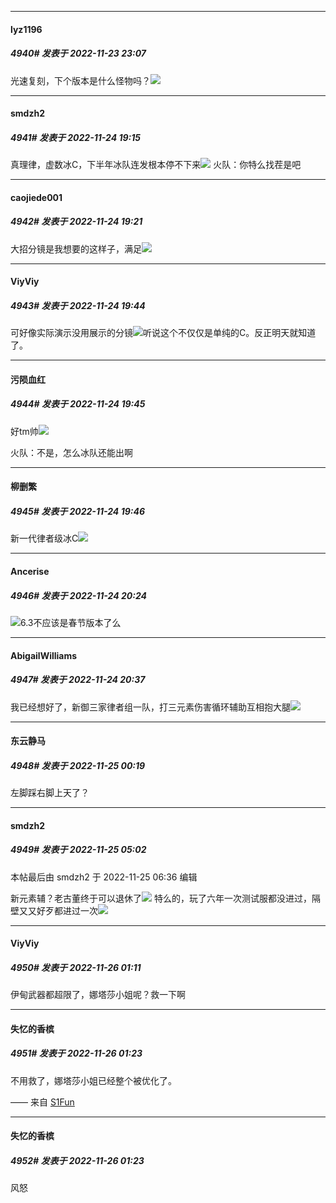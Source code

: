 

*****

####  lyz1196  
##### 4940#       发表于 2022-11-23 23:07

光速复刻，下个版本是什么怪物吗？<img src="https://static.saraba1st.com/image/smiley/face2017/112.png" referrerpolicy="no-referrer">



*****

####  smdzh2  
##### 4941#       发表于 2022-11-24 19:15

真理律，虚数冰C，下半年冰队连发根本停不下来<img src="https://static.saraba1st.com/image/smiley/face2017/067.png" referrerpolicy="no-referrer">
火队：你特么找茬是吧



*****

####  caojiede001  
##### 4942#       发表于 2022-11-24 19:21

大招分镜是我想要的这样子，满足<img src="https://static.saraba1st.com/image/smiley/face2017/067.png" referrerpolicy="no-referrer">



*****

####  ViyViy  
##### 4943#       发表于 2022-11-24 19:44

可好像实际演示没用展示的分镜<img src="https://static.saraba1st.com/image/smiley/face2017/068.png" referrerpolicy="no-referrer">听说这个不仅仅是单纯的C。反正明天就知道了。

*****

####  污陨血红  
##### 4944#       发表于 2022-11-24 19:45

好tm帅<img src="https://static.saraba1st.com/image/smiley/face2017/067.png" referrerpolicy="no-referrer">

火队：不是，怎么冰队还能出啊

*****

####  柳删繁  
##### 4945#       发表于 2022-11-24 19:46

新一代律者级冰C<img src="https://static.saraba1st.com/image/smiley/face2017/067.png" referrerpolicy="no-referrer">



*****

####  Ancerise  
##### 4946#       发表于 2022-11-24 20:24

<img src="https://static.saraba1st.com/image/smiley/face2017/018.png" referrerpolicy="no-referrer">6.3不应该是春节版本了么



*****

####  AbigailWilliams  
##### 4947#       发表于 2022-11-24 20:37

我已经想好了，新御三家律者组一队，打三元素伤害循环辅助互相抱大腿<img src="https://static.saraba1st.com/image/smiley/face2017/068.png" referrerpolicy="no-referrer">



*****

####  东云静马  
##### 4948#       发表于 2022-11-25 00:19

左脚踩右脚上天了？



*****

####  smdzh2  
##### 4949#       发表于 2022-11-25 05:02

 本帖最后由 smdzh2 于 2022-11-25 06:36 编辑 

新元素辅？老古董终于可以退休了<img src="https://static.saraba1st.com/image/smiley/face2017/037.png" referrerpolicy="no-referrer">
特么的，玩了六年一次测试服都没进过，隔壁又又好歹都进过一次<img src="https://static.saraba1st.com/image/smiley/face2017/001.png" referrerpolicy="no-referrer">



*****

####  ViyViy  
##### 4950#       发表于 2022-11-26 01:11

伊甸武器都超限了，娜塔莎小姐呢？救一下啊



*****

####  失忆的香槟  
##### 4951#       发表于 2022-11-26 01:23

不用救了，娜塔莎小姐已经整个被优化了。

—— 来自 [S1Fun](https://s1fun.koalcat.com)

*****

####  失忆的香槟  
##### 4952#       发表于 2022-11-26 01:23

风怒

